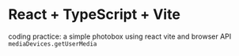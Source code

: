 # React + TypeScript + Vite

coding practice: a simple photobox using react vite and browser API `mediaDevices.getUserMedia`
